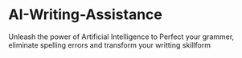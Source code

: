 # AI-Writing-Assistance
Unleash the power of Artificial Intelligence to Perfect your grammer, eliminate spelling errors and transform your writting skillform 
